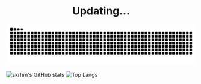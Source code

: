 <h1 align="center">Updating...</h1>

![](https://raw.githubusercontent.com/skrhm/skrhm/output/github-contribution-grid-snake.svg)

![skrhm's GitHub stats](https://github-readme-stats-skrhm.vercel.app/api?username=skrhm&show_icons=true&count_private=true&theme=dracula)
![Top Langs](https://github-readme-stats-skrhm.vercel.app/api/top-langs/?username=skrhm&layout=donut&count_private=true&theme=dracula)

<!-- ## Hi there 👋 -->

<!--
**skrhm/skrhm** is a ✨ _special_ ✨ repository because its `README.md` (this file) appears on your GitHub profile.

Here are some ideas to get you started:

- 🔭 I’m currently working on ...
- 🌱 I’m currently learning ...
- 👯 I’m looking to collaborate on ...
- 🤔 I’m looking for help with ...
- 💬 Ask me about ...
- 📫 How to reach me: ...
- 😄 Pronouns: ...
- ⚡ Fun fact: ...
-->
